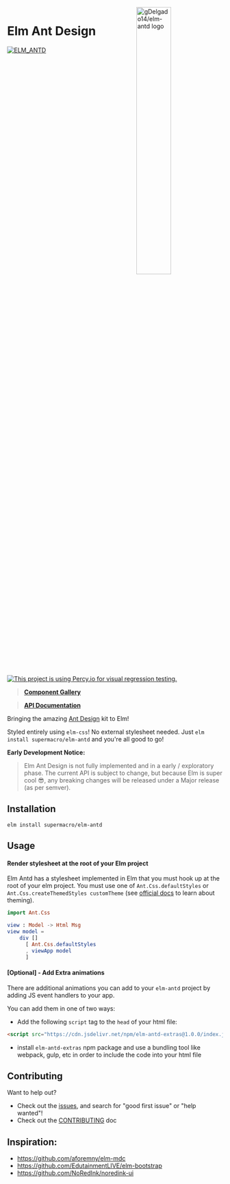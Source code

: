 <img src="https://raw.githubusercontent.com/gDelgado14/elm-antd/master/logo.svg" alt="gDelgado14/elm-antd logo" width="40%" align="right">

# Elm Ant Design

[![ELM_ANTD](https://circleci.com/gh/supermacro/elm-antd.svg?style=svg)](https://circleci.com/gh/supermacro/elm-antd) [![This project is using Percy.io for visual regression testing.](https://percy.io/static/images/percy-badge.svg)](https://percy.io/Elm-Antd-Open-Source-Project/elm-antd)

> **[Component Gallery](https://elm-antd.netlify.app)**

> **[API Documentation](https://package.elm-lang.org/packages/supermacro/elm-antd/latest/)**

Bringing the amazing [Ant Design](https://ant.design) kit to Elm!


Styled entirely using `elm-css`! No external stylesheet needed. Just `elm install supermacro/elm-antd` and you're all good to go!

**Early Development Notice:**

> Elm Ant Design is not fully implemented and in a early / exploratory phase. The current API is subject to change, but because Elm is super cool 😎, any breaking changes will be released under a Major release (as per semver).

## Installation

```
elm install supermacro/elm-antd
```

## Usage

#### Render stylesheet at the root of your Elm project

Elm Antd has a stylesheet implemented in Elm that you must hook up at the root of your elm project. You must use one of `Ant.Css.defaultStyles` or `Ant.Css.createThemedStyles customTheme` (see [official docs](https://package.elm-lang.org/packages/supermacro/elm-antd/latest/) to learn about theming). 


```elm
import Ant.Css

view : Model -> Html Msg
view model =
    div []
      [ Ant.Css.defaultStyles
      , viewApp model
      ]
```

#### [Optional] - Add Extra animations

There are additional animations you can add to your `elm-antd` project by adding JS event handlers to your app.

You can add them in one of two ways:

- Add the following `script` tag to the `head` of your html file:

```html
<script src="https://cdn.jsdelivr.net/npm/elm-antd-extras@1.0.0/index.js"></script>
```

- install `elm-antd-extras` npm package and use a bundling tool like webpack, gulp, etc in order to include the code into your html file

## Contributing

Want to help out?

- Check out the [issues](https://github.com/supermacro/elm-antd/issues), and search for "good first issue" or "help wanted"! 
- Check out the [CONTRIBUTING](https://github.com/supermacro/elm-antd/blob/master/CONTRIBUTING.md) doc 

## Inspiration:

- https://github.com/aforemny/elm-mdc
- https://github.com/EdutainmentLIVE/elm-bootstrap
- https://github.com/NoRedInk/noredink-ui


